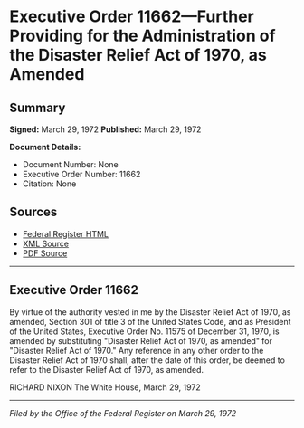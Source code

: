 # Executive Order 11662—Further Providing for the Administration of the Disaster Relief Act of 1970, as Amended

## Summary

**Signed:** March 29, 1972
**Published:** March 29, 1972

**Document Details:**
- Document Number: None
- Executive Order Number: 11662
- Citation: None

## Sources
- [Federal Register HTML](https://www.presidency.ucsb.edu/documents/executive-order-11662-further-providing-for-the-administration-the-disaster-relief-act)
- [XML Source](None)
- [PDF Source](None)

---

## Executive Order 11662

By virtue of the authority vested in me by the Disaster Relief Act of 1970, as amended, Section 301 of title 3 of the United States Code, and as President of the United States, Executive Order No. 11575 of December 31, 1970, is amended by substituting "Disaster Relief Act of 1970, as amended" for "Disaster Relief Act of 1970." Any reference in any other order to the Disaster Relief Act of 1970 shall, after the date of this order, be deemed to refer to the Disaster Relief Act of 1970, as amended.

RICHARD NIXON
The White House,
March 29, 1972

---

*Filed by the Office of the Federal Register on March 29, 1972*
